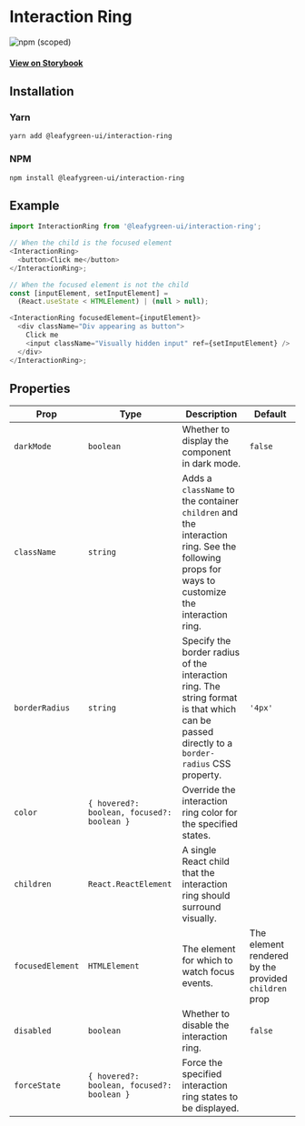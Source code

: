 # Interaction Ring

![npm (scoped)](https://img.shields.io/npm/v/@leafygreen-ui/interaction-ring.svg)

#### [View on Storybook](https://mongodb.github.io/leafygreen-ui/?path=/story/interaction-ring--default)

## Installation

### Yarn

```shell
yarn add @leafygreen-ui/interaction-ring
```

### NPM

```shell
npm install @leafygreen-ui/interaction-ring
```

## Example

```js
import InteractionRing from '@leafygreen-ui/interaction-ring';

// When the child is the focused element
<InteractionRing>
  <button>Click me</button>
</InteractionRing>;

// When the focused element is not the child
const [inputElement, setInputElement] =
  (React.useState < HTMLElement) | (null > null);

<InteractionRing focusedElement={inputElement}>
  <div className="Div appearing as button">
    Click me
    <input className="Visually hidden input" ref={setInputElement} />
  </div>
</InteractionRing>;
```

## Properties

| Prop             | Type                                       | Description                                                                                                                                  | Default                                              |
| ---------------- | ------------------------------------------ | -------------------------------------------------------------------------------------------------------------------------------------------- | ---------------------------------------------------- |
| `darkMode`       | `boolean`                                  | Whether to display the component in dark mode.                                                                                               | `false`                                              |
| `className`      | `string`                                   | Adds a `className` to the container `children` and the interaction ring. See the following props for ways to customize the interaction ring. |
| `borderRadius`   | `string`                                   | Specify the border radius of the interaction ring. The string format is that which can be passed directly to a `border-radius` CSS property. | `'4px'`                                              |
| `color`          | `{ hovered?: boolean, focused?: boolean }` | Override the interaction ring color for the specified states.                                                                                |                                                      |
| `children`       | `React.ReactElement`                       | A single React child that the interaction ring should surround visually.                                                                     |
| `focusedElement` | `HTMLElement`                              | The element for which to watch focus events.                                                                                                 | The element rendered by the provided `children` prop |
| `disabled`       | `boolean`                                  | Whether to disable the interaction ring.                                                                                                     | `false`                                              |
| `forceState`     | `{ hovered?: boolean, focused?: boolean }` | Force the specified interaction ring states to be displayed.                                                                                 |
